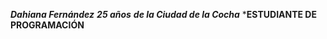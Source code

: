 
***Dahiana Fernández***
***25 años***
***de la Ciudad de la Cocha***
***ESTUDIANTE DE PROGRAMACIÓN**